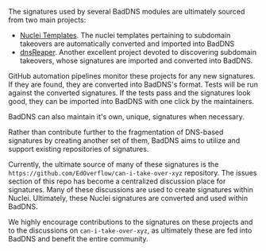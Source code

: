 The signatures used by several BadDNS modules are ultimately sourced from two main projects:

* [Nuclei Templates](https://github.com/projectdiscovery/nuclei-templates). The nuclei templates pertaining to subdomain takeovers are automatically converted and imported into BadDNS
* [dnsReaper](https://github.com/punk-security/dnsReaper). Another excellent project devoted to discovering subdomain takeovers, whose signatures are imported and converted into BadDNS.

GitHub automation pipelines monitor these projects for any new signatures. If they are found, they are converted into BadDNS's format. Tests will be run against the converted signatures. If the tests pass and the signatures look good, they can be imported into BadDNS with one click by the maintainers.

BadDNS can also maintain it's own, unique, signatures when necessary.

Rather than contribute further to the fragmentation of DNS-based signatures by creating another set of them, BadDNS aims to utilize and support existing repositories of signatures. 

Currently, the ultimate source of many of these signatures is the `https://github.com/EdOverflow/can-i-take-over-xyz` repository. The issues section of this repo has become a centralized discussion place for signatures. Many of these discussions are used to create signatures within Nuclei. Ultimately, these Nuclei signatures are converted and used within BadDNS.

We highly encourage contributions to the signatures on these projects and to the discussions on `can-i-take-over-xyz`, as ultimately these are fed into BadDNS and benefit the entire community.
